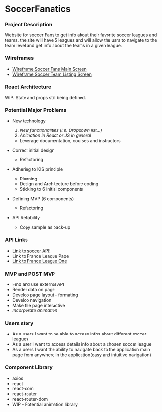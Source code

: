 # SoccerFanatics

### Project Description

Website for soccer Fans to get info about their favorite soccer leagues and teams. the site will have 5 leagues and will allow the usrs to navigate to the team level and get info about the teams in a given league.

### Wireframes

* [Wireframe Soccer Fans Main Screen](https://wireframe.cc/dfSiFn)
* [Wireframe Soccer Team Listing Screen](https://wireframe.cc/FH3bKo)

### React Architecture

WIP. State and props still being defined.


### Potential Major Problems

* New technology
    1. _New functionalities (i.e. Dropdown list...)_
    2. _Animation in React or JS in general_

    * Leverage documentation, courses and instructors

* Correct initial design

    * Refactoring

* Adhering to KIS principle

    * Planning
    * Design and Architecture before coding
    * Sticking to 6 initial components

* Defining MVP (6 components)

    * Refactoring

* API Reliability

    * Copy sample as back-up

### API Links

* [Link to soccer API!](https://www.thesportsdb.com/api.php)
* [Link to France League Page](https://www.thesportsdb.com/api/v1/json/1/search_all_teams.php?s=Soccer&c=france)
* [Link to France League One](https://www.thesportsdb.com/api/v1/json/1/search_all_teams.php?l=French%20Ligue%201)

### MVP and POST MVP

* Find and use external API
* Render data on page
* Develop page layout - formating
* Develop navigation 
* Make the page interactive
* _Incorporate animation_

### Users story

* As a users I want to be able to access infos about different soccer leagues
* As a user I want to access details info about a chosen soccer league
* As a users I want the ability to navigate back to the application main page from anywhere in the application(easy and intuitive navigation)

### Component Library

* axios 
* react
* react-dom
* react-router 
* react-router-dom
* WIP - Potential animation library




